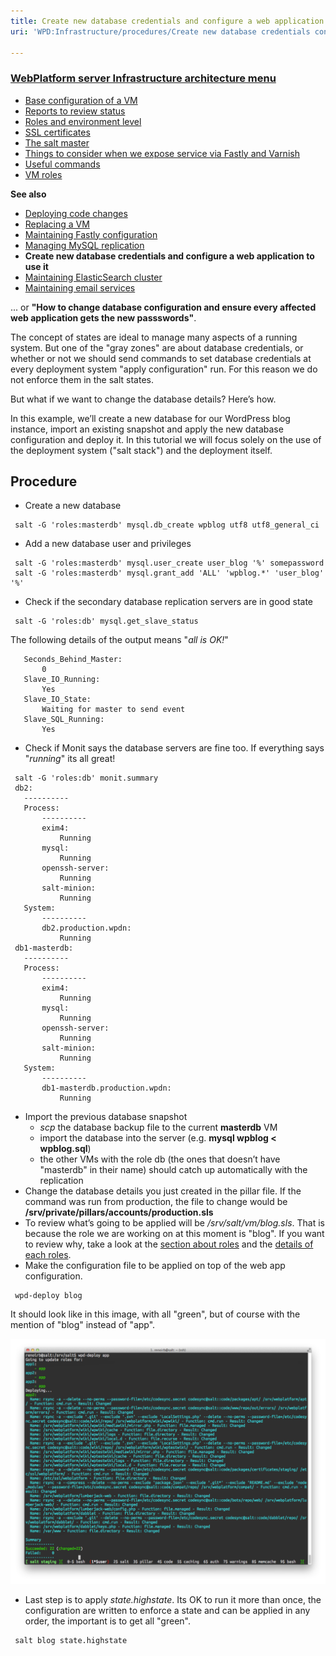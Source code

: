 ```yaml
---
title: Create new database credentials and configure a web application to use it
uri: 'WPD:Infrastructure/procedures/Create new database credentials configure a web application to use it'

---
```

### <span>[WebPlatform server Infrastructure architecture menu](/WPD:Infrastructure/architecture)</span>

-   [Base configuration of a VM](/WPD:Infrastructure/architecture/Base_configuration_of_a_VM)
-   [Reports to review status](/WPD:Infrastructure/architecture/Reports_to_review_status)
-   [Roles and environment level](/WPD:Infrastructure/architecture/Roles_and_environment_level)
-   [SSL certificates](/WPD:Infrastructure/architecture/SSL_certificates)
-   [The salt master](/WPD:Infrastructure/architecture/The_salt_master)
-   [Things to consider when we expose service via Fastly and Varnish](/WPD:Infrastructure/architecture/Things_to_consider_when_we_expose_service_via_Fastly_and_Varnish)
-   [Useful commands](/WPD:Infrastructure/architecture/Useful_commands)
-   [VM roles](/WPD:Infrastructure/architecture/VM_roles)

**See also**

-   [Deploying code changes](/WPD:Infrastructure/procedures/Deploying_code_changes)
-   [Replacing a VM](/WPD:Infrastructure/procedures/Replacing_a_VM)
-   [Maintaining Fastly configuration](/WPD:Infrastructure/procedures/Maintaining_Varnish_or_Fastly_configuration)
-   [Managing MySQL replication](/WPD:Infrastructure/procedures/Managing_MySQL_replication)
-   **Create new database credentials and configure a web application to use it**
-   [Maintaining ElasticSearch cluster](/WPD:Infrastructure/procedures/Maintaining_ElasticSearch_cluster)
-   [Maintaining email services](/WPD:Infrastructure/procedures/Maintaining_email_services)

... or **"How to change database configuration and ensure every affected web application gets the new passswords"**.

The concept of states are ideal to manage many aspects of a running system. But one of the "gray zones" are about database credentials, or whether or not we should send commands to set database credentials at every deployment system "apply configuration" run. For this reason we do not enforce them in the salt states.

But what if we want to change the database details? Here’s how.

In this example, we’ll create a new database for our WordPress blog instance, import an existing snapshot and apply the new database configuration and deploy it. In this tutorial we will focus solely on the use of the deployment system ("salt stack") and the deployment itself.

## <span>Procedure</span>

-   Create a new database

<!-- -->

     salt -G 'roles:masterdb' mysql.db_create wpblog utf8 utf8_general_ci

-   Add a new database user and privileges

<!-- -->

     salt -G 'roles:masterdb' mysql.user_create user_blog '%' somepassword
     salt -G 'roles:masterdb' mysql.grant_add 'ALL' 'wpblog.*' 'user_blog' '%'

-   Check if the secondary database replication servers are in good state

<!-- -->

     salt -G 'roles:db' mysql.get_slave_status

The following details of the output means "*all is OK!*"

       Seconds_Behind_Master:
           0
       Slave_IO_Running:
           Yes
       Slave_IO_State:
           Waiting for master to send event
       Slave_SQL_Running:
           Yes

-   Check if Monit says the database servers are fine too. If everything says "*running*" its all great!

<!-- -->

     salt -G 'roles:db' monit.summary
     db2:
       ----------
       Process:
           ----------
           exim4:
               Running
           mysql:
               Running
           openssh-server:
               Running
           salt-minion:
               Running
       System:
           ----------
           db2.production.wpdn:
               Running
     db1-masterdb:
       ----------
       Process:
           ----------
           exim4:
               Running
           mysql:
               Running
           openssh-server:
               Running
           salt-minion:
               Running
       System:
           ----------
           db1-masterdb.production.wpdn:
               Running

-   Import the previous database snapshot
    -   *scp* the database backup file to the current **masterdb** VM
    -   import the database into the server (e.g. **mysql wpblog \< wpblog.sql**)
    -   the other VMs with the role db (the ones that doesn’t have "masterdb" in their name) should catch up automatically with the replication
-   Change the database details you just created in the pillar file. If the command was run from production, the file to change would be **/srv/private/pillars/accounts/production.sls**
-   To review what’s going to be applied will be */srv/salt/vm/blog.sls*. That is because the role we are working on at this moment is "blog". If you want to review why, take a look at the [section about roles](/WPD:Infrastructure/architecture/Roles_and_environment_level) and the [details of each roles](/WPD:Infrastructure/architecture/VM_roles).
-   Make the configuration file to be applied on top of the web app configuration.

<!-- -->

     wpd-deploy blog

It should look like in this image, with all "green", but of course with the mention of "blog" instead of "app".

![Running wpd-deploy.png](/assets/public/0/0d/Running_wpd-deploy.png)

-   Last step is to apply *state.highstate*. Its OK to run it more than once, the configuration are written to enforce a state and can be applied in any order, the important is to get all "green".

<!-- -->

     salt blog state.highstate